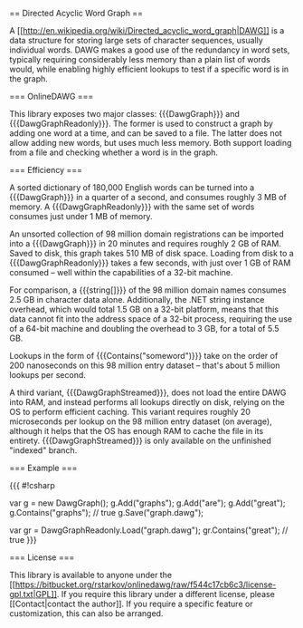 == Directed Acyclic Word Graph ==

A [[http://en.wikipedia.org/wiki/Directed_acyclic_word_graph|DAWG]] is a data structure for storing large sets of character sequences, usually individual words. DAWG makes a good use of the redundancy in word sets, typically requiring considerably less memory than a plain list of words would, while enabling highly efficient lookups to test if a specific word is in the graph.

=== OnlineDAWG ===

This library exposes two major classes: {{{DawgGraph}}} and {{{DawgGraphReadonly}}}. The former is used to construct a graph by adding one word at a time, and can be saved to a file. The latter does not allow adding new words, but uses much less memory. Both support loading from a file and checking whether a word is in the graph.

=== Efficiency ===

A sorted dictionary of 180,000 English words can be turned into a {{{DawgGraph}}} in a quarter of a second, and consumes roughly 3 MB of memory. A {{{DawgGraphReadonly}}} with the same set of words consumes just under 1 MB of memory.

An unsorted collection of 98 million domain registrations can be imported into a {{{DawgGraph}}} in 20 minutes and requires roughly 2 GB of RAM. Saved to disk, this graph takes 510 MB of disk space. Loading from disk to a {{{DawgGraphReadonly}}} takes a few seconds, with just over 1 GB of RAM consumed – well within the capabilities of a 32-bit machine.

For comparison, a {{{string[]}}} of the 98 million domain names consumes 2.5 GB in character data alone. Additionally, the .NET string instance overhead, which would total 1.5 GB on a 32-bit platform, means that this data cannot fit into the address space of a 32-bit process, requiring the use of a 64-bit machine and doubling the overhead to 3 GB, for a total of 5.5 GB.

Lookups in the form of {{{Contains("someword")}}} take on the order of 200 nanoseconds on this 98 million entry dataset – that's about 5 million lookups per second.

A third variant, {{{DawgGraphStreamed}}}, does not load the entire DAWG into RAM, and instead performs all lookups directly on disk, relying on the OS to perform efficient caching. This variant requires roughly 20 microseconds per lookup on the 98 million entry dataset (on average), although it helps that the OS has enough RAM to cache the file in its entirety. {{{DawgGraphStreamed}}} is only available on the unfinished "indexed" branch.

=== Example ===

{{{
#!csharp

var g = new DawgGraph();
g.Add("graphs");
g.Add("are");
g.Add("great");
g.Contains("graphs"); // true
g.Save("graph.dawg");

var gr = DawgGraphReadonly.Load("graph.dawg");
gr.Contains("great"); // true
}}}

=== License ===

This library is available to anyone under the [[https://bitbucket.org/rstarkov/onlinedawg/raw/f544c17cb6c3/license-gpl.txt|GPL]]. If you require this library under a different license, please [[Contact|contact the author]]. If you require a specific feature or customization, this can also be arranged.